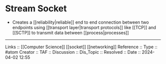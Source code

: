 # Stream Socket

- Creates a [[reliability|reliable]] end to end connection between two endpoints using [[transport layer|transport protocols]] like [[TCP]] and [[SCTP]] to transmit data between [[process|processes]] 

---
Links :: [[Computer Science]] [[socket]] [[networking]]
Reference ::
Type :: #atom
Creator ::
TAF ::
Discussion ::
Dis_Topic :: 
Resolved ::
Date :: 2024-04-02 12:55
